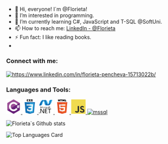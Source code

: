 - 👋 Hi, everyone! I`m @Florieta!
- 👀 I’m interested in programming.
- 🌱 I’m currently learning C#, JavaScript and T-SQL @SoftUni.
- 📫 How to reach me: [LinkedIn - @Florieta](https://www.linkedin.com/in/florieta-pencheva-15713022b/)
- ⚡ Fun fact: I like reading books.
- 
<h3 align="left">Connect with me:</h3>
<p align="left">
<a href="https://linkedin.com/in/https://www.linkedin.com/in/florieta-pencheva-15713022b/" target="blank"><img align="center" src="https://raw.githubusercontent.com/rahuldkjain/github-profile-readme-generator/master/src/images/icons/Social/linked-in-alt.svg" alt="https://www.linkedin.com/in/florieta-pencheva-15713022b/" height="30" width="40" /></a>
</p>

<h3 align="left">Languages and Tools:</h3>
<p align="left"> <a href="https://www.w3schools.com/cs/" target="_blank" rel="noreferrer"> <img src="https://raw.githubusercontent.com/devicons/devicon/master/icons/csharp/csharp-original.svg" alt="csharp" width="40" height="40"/> </a> <a href="https://www.w3schools.com/css/" target="_blank" rel="noreferrer"> <img src="https://raw.githubusercontent.com/devicons/devicon/master/icons/css3/css3-original-wordmark.svg" alt="css3" width="40" height="40"/> </a> <a href="https://dotnet.microsoft.com/" target="_blank" rel="noreferrer"> <img src="https://raw.githubusercontent.com/devicons/devicon/master/icons/dot-net/dot-net-original-wordmark.svg" alt="dotnet" width="40" height="40"/> </a> <a href="https://www.w3.org/html/" target="_blank" rel="noreferrer"> <img src="https://raw.githubusercontent.com/devicons/devicon/master/icons/html5/html5-original-wordmark.svg" alt="html5" width="40" height="40"/> </a> <a href="https://developer.mozilla.org/en-US/docs/Web/JavaScript" target="_blank" rel="noreferrer"> <img src="https://raw.githubusercontent.com/devicons/devicon/master/icons/javascript/javascript-original.svg" alt="javascript" width="40" height="40"/> </a> <a href="https://www.microsoft.com/en-us/sql-server" target="_blank" rel="noreferrer"> <img src="https://www.svgrepo.com/show/303229/microsoft-sql-server-logo.svg" alt="mssql" width="40" height="40"/> </a> </p>


![Florieta`s Github stats](https://github-readme-stats.vercel.app/api?username=Florieta&theme=swift&show_icons=true&count_private=true)

![Top Languages Card](https://github-readme-stats.vercel.app/api/top-langs/?username=Florieta&layout=compact)
